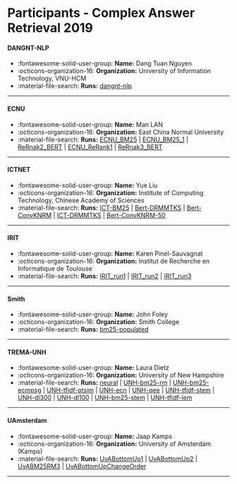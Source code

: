 # Participants - Complex Answer Retrieval 2019 

#### DANGNT-NLP
 - :fontawesome-solid-user-group: **Name:** Dang Tuan Nguyen
 - :octicons-organization-16: **Organization:** University of Information Technology, VNU-HCM
 - :material-file-search: **Runs:** [dangnt-nlp](./runs.md#dangnt-nlp)

---
#### ECNU
 - :fontawesome-solid-user-group: **Name:** Man LAN
 - :octicons-organization-16: **Organization:** East China Normal University
 - :material-file-search: **Runs:** [ECNU_BM25](./runs.md#ecnu_bm25) | [ECNU_BM25_1](./runs.md#ecnu_bm25_1) | [ReRnak2_BERT](./runs.md#rernak2_bert) | [ECNU_ReRank1](./runs.md#ecnu_rerank1) | [ReRnak3_BERT](./runs.md#rernak3_bert)

---
#### ICTNET
 - :fontawesome-solid-user-group: **Name:**  Yue Liu
 - :octicons-organization-16: **Organization:** Institute of Computing Technology, Chinese Academy of Sciences
 - :material-file-search: **Runs:** [ICT-BM25](./runs.md#ict-bm25) | [Bert-DRMMTKS](./runs.md#bert-drmmtks) | [Bert-ConvKNRM](./runs.md#bert-convknrm) | [ICT-DRMMTKS](./runs.md#ict-drmmtks) | [Bert-ConvKNRM-50](./runs.md#bert-convknrm-50)

---
#### IRIT
 - :fontawesome-solid-user-group: **Name:** Karen Pinel-Sauvagnat
 - :octicons-organization-16: **Organization:** Institut de Recherche en Informatique de Toulouse
 - :material-file-search: **Runs:** [IRIT_run1](./runs.md#irit_run1) | [IRIT_run2](./runs.md#irit_run2) | [IRIT_run3](./runs.md#irit_run3)

---
#### Smith
 - :fontawesome-solid-user-group: **Name:** John Foley
 - :octicons-organization-16: **Organization:** Smith College
 - :material-file-search: **Runs:** [bm25-populated](./runs.md#bm25-populated)

---
#### TREMA-UNH
 - :fontawesome-solid-user-group: **Name:** Laura Dietz
 - :octicons-organization-16: **Organization:** University of New Hampshire
 - :material-file-search: **Runs:** [neural](./runs.md#neural) | [UNH-bm25-rm](./runs.md#unh-bm25-rm) | [UNH-bm25-ecmpsg](./runs.md#unh-bm25-ecmpsg) | [UNH-tfidf-ptsim](./runs.md#unh-tfidf-ptsim) | [UNH-ecn](./runs.md#unh-ecn) | [UNH-qee](./runs.md#unh-qee) | [UNH-tfidf-stem](./runs.md#unh-tfidf-stem) | [UNH-dl300](./runs.md#unh-dl300) | [UNH-dl100](./runs.md#unh-dl100) | [UNH-bm25-stem](./runs.md#unh-bm25-stem) | [UNH-tfidf-lem](./runs.md#unh-tfidf-lem)

---
#### UAmsterdam
 - :fontawesome-solid-user-group: **Name:** Jaap Kamps
 - :octicons-organization-16: **Organization:** University of Amsterdam (Kamps)
 - :material-file-search: **Runs:** [UvABottomUp1](./runs.md#uvabottomup1) | [UvABottomUp2](./runs.md#uvabottomup2) | [UvABM25RM3](./runs.md#uvabm25rm3) | [UvABottomUpChangeOrder](./runs.md#uvabottomupchangeorder)

---
